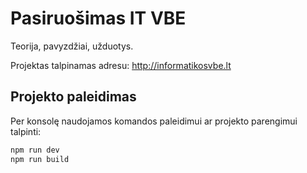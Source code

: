 # Pasiruošimas IT VBE

Teorija, pavyzdžiai, užduotys.

Projektas talpinamas adresu: http://informatikosvbe.lt

## Projekto paleidimas

Per konsolę naudojamos komandos paleidimui ar projekto parengimui talpinti:

```bash
npm run dev
npm run build
```
